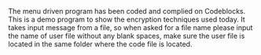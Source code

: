 The menu driven program has been coded and complied on Codeblocks. 
This is a demo program to show the encryption techniques used today.
It takes input message from a file, so when asked for a file name please input the name of user file
without any blank spaces, make sure the user file is located in the same folder where the code file is located.
